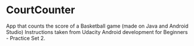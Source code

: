 # CourtCounter
App that counts the score of a Basketball game (made on Java and Android Studio)
Instructions taken from Udacity Android development for Beginners - Practice Set 2.
